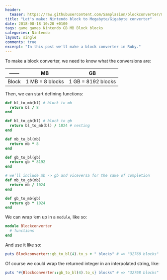 ```yaml
---
header:
  teaser: https://raw.githubusercontent.com/Samplasion/blockconverter/master/docs/blockconverter-gui.PNG
title: "Let's make: Nintendo block to Megabyte/Gigabyte converter"
date: 2018-08-18 10:20 +0100
tags: game games Nintendo GB MB Block blocks
categories: Nintendo
layout: single
comments: true
excerpt: "In this post we'll make a block converter in Ruby."
---
```


To make a block converter, we need to know what the conversions are:

|——| MB | GB |
|--------|----|----|
| Block | 1 MB = 8 blocks | 1 GB = 8192 blocks |

Then, we can start defining functions:

```rb
def bl_to_mb(bl) # block to mb
  return bl / 8
end

def bl_to_gb(bl) # block to gb
  return bl_to_mb(bl) / 1024 # nesting
end

def mb_to_bl(mb)
  return mb * 8
end

def gb_to_bl(gb)
  return gb * 8192
end

# we’ll include mb -> gb and viceversa for the sake of completion
def mb_to_gb(mb)
  return mb / 1024
end

def gb_to_mb(gb)
  return gb * 1024
end
```

We can wrap ‘em up in a ```module```, like so:

```rb
module Blockconverter
  # functions
end
```

And use it like so:

```rb
puts Blockconverter::gb_to_bl(4).to_s + " blocks" # => "32768 blocks"
```

Of course we could wrap the returned integer in an interpolated string, like:

```rb
puts "#{Blockconverter::gb_to_bl(4).to_s} blocks" # => "32768 blocks"
```
